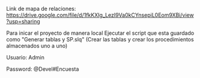 Link de mapa de relaciones:
https://drive.google.com/file/d/1fkKXIg_LezI9Va0kCYnsepiL0Eom9XBi/view?usp=sharing

Para inicar el proyecto de manera local 
Ejecutar el script que esta guardado como  "Generar tablas y SP.slq"
(Crear las tablas y crear los procedimientos almacenados uno a uno)


Usuario:  Admin

Password: @Devel#Encuesta





